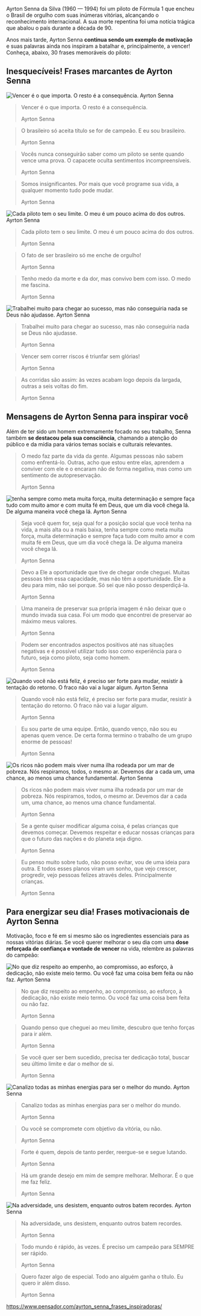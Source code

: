 Ayrton Senna da Silva (1960 — 1994) foi um piloto de Fórmula 1 que encheu o Brasil de orgulho com suas inúmeras vitórias, alcançando o reconhecimento internacional. A sua morte repentina foi uma notícia trágica que abalou o país durante a década de 90.

Anos mais tarde, Ayrton Senna **continua sendo um exemplo de motivação** e suas palavras ainda nos inspiram a batalhar e, principalmente, a vencer! Conheça, abaixo, 30 frases memoráveis do piloto:

Inesquecíveis! Frases marcantes de Ayrton Senna
-----------------------------------------------

![Vencer é o que importa. O resto é a consequência.  Ayrton Senna](https://cdn.pensador.com/img/imagens/ay/rt/ayrtonsenna1.jpg?auto_optimize=low&width=655)

> Vencer é o que importa. O resto é a consequência.
> 
> Ayrton Senna

> O brasileiro só aceita título se for de campeão. E eu sou brasileiro.
> 
> Ayrton Senna

> Vocês nunca conseguirão saber como um piloto se sente quando vence uma prova. O capacete oculta sentimentos incompreensíveis.
> 
> Ayrton Senna

> Somos insignificantes. Por mais que você programe sua vida, a qualquer momento tudo pode mudar.
> 
> Ayrton Senna

![Cada piloto tem o seu limite. O meu é um pouco acima do dos outros.  Ayrton Senna](https://cdn.pensador.com/img/imagens/ay/rt/ayrtonsenna3.jpg?auto_optimize=low&width=655)

> Cada piloto tem o seu limite. O meu é um pouco acima do dos outros.
> 
> Ayrton Senna

> O fato de ser brasileiro só me enche de orgulho!
> 
> Ayrton Senna

> Tenho medo da morte e da dor, mas convivo bem com isso. O medo me fascina.
> 
> Ayrton Senna

![Trabalhei muito para chegar ao sucesso, mas não conseguiria nada se Deus não ajudasse.  Ayrton Senna](https://cdn.pensador.com/img/imagens/ay/rt/ayrtonsenna2.jpg?auto_optimize=low&width=655)

> Trabalhei muito para chegar ao sucesso, mas não conseguiria nada se Deus não ajudasse.
> 
> Ayrton Senna

> Vencer sem correr riscos é triunfar sem glórias!
> 
> Ayrton Senna

> As corridas são assim: às vezes acabam logo depois da largada, outras a seis voltas do fim.
> 
> Ayrton Senna

Mensagens de Ayrton Senna para inspirar você
--------------------------------------------

Além de ter sido um homem extremamente focado no seu trabalho, Senna também **se destacou pela sua consciência**, chamando a atenção do público e da mídia para vários temas sociais e culturais relevantes.

> O medo faz parte da vida da gente. Algumas pessoas não sabem como enfrentá-lo. Outras, acho que estou entre elas, aprendem a conviver com ele e o encaram não de forma negativa, mas como um sentimento de autopreservação.
> 
> Ayrton Senna

![tenha sempre como meta muita força, muita determinação e sempre faça tudo com muito amor e com muita fé em Deus, que um dia você chega lá. De alguma maneira você chega lá.  Ayrton Senna](https://cdn.pensador.com/img/imagens/ay/rt/ayrtonsenna5.jpg?auto_optimize=low&width=655)

> Seja você quem for, seja qual for a posição social que você tenha na vida, a mais alta ou a mais baixa, tenha sempre como meta muita força, muita determinação e sempre faça tudo com muito amor e com muita fé em Deus, que um dia você chega lá. De alguma maneira você chega lá.
> 
> Ayrton Senna

> Devo a Ele a oportunidade que tive de chegar onde cheguei. Muitas pessoas têm essa capacidade, mas não têm a oportunidade. Ele a deu para mim, não sei porque. Só sei que não posso desperdiçá-la.
> 
> Ayrton Senna

> Uma maneira de preservar sua própria imagem é não deixar que o mundo invada sua casa. Foi um modo que encontrei de preservar ao máximo meus valores.
> 
> Ayrton Senna

> Podem ser encontrados aspectos positivos até nas situações negativas e é possível utilizar tudo isso como experiência para o futuro, seja como piloto, seja como homem.
> 
> Ayrton Senna

![Quando você não está feliz, é preciso ser forte para mudar, resistir à tentação do retorno. O fraco não vai a lugar algum.  Ayrton Senna](https://cdn.pensador.com/img/imagens/ay/rt/ayrtonsenna4.jpg?auto_optimize=low&width=655)

> Quando você não está feliz, é preciso ser forte para mudar, resistir à tentação do retorno. O fraco não vai a lugar algum.
> 
> Ayrton Senna

> Eu sou parte de uma equipe. Então, quando venço, não sou eu apenas quem vence. De certa forma termino o trabalho de um grupo enorme de pessoas!
> 
> Ayrton Senna

![Os ricos não podem mais viver numa ilha rodeada por um mar de pobreza. Nós respiramos, todos, o mesmo ar. Devemos dar a cada um, uma chance, ao menos uma chance fundamental.  Ayrton Senna](https://cdn.pensador.com/img/imagens/ay/rt/ayrtonsenna6.jpg?auto_optimize=low&width=655)

> Os ricos não podem mais viver numa ilha rodeada por um mar de pobreza. Nós respiramos, todos, o mesmo ar. Devemos dar a cada um, uma chance, ao menos uma chance fundamental.
> 
> Ayrton Senna

> Se a gente quiser modificar alguma coisa, é pelas crianças que devemos começar. Devemos respeitar e educar nossas crianças para que o futuro das nações e do planeta seja digno.
> 
> Ayrton Senna

> Eu penso muito sobre tudo, não posso evitar, vou de uma ideia para outra. E todos esses planos viram um sonho, que vejo crescer, progredir, vejo pessoas felizes através deles. Principalmente crianças.
> 
> Ayrton Senna

Para energizar seu dia! Frases motivacionais de Ayrton Senna
------------------------------------------------------------

Motivação, foco e fé em si mesmo são os ingredientes essenciais para as nossas vitórias diárias. Se você querer melhorar o seu dia com uma **dose reforçada de confiança e vontade de vencer** na vida, relembre as palavras do campeão:

![No que diz respeito ao empenho, ao compromisso, ao esforço, à dedicação, não existe meio termo. Ou você faz uma coisa bem feita ou não faz.  Ayrton Senna](https://cdn.pensador.com/img/imagens/ay/rt/ayrtonsenna9.jpg?auto_optimize=low&width=655)

> No que diz respeito ao empenho, ao compromisso, ao esforço, à dedicação, não existe meio termo. Ou você faz uma coisa bem feita ou não faz.
> 
> Ayrton Senna

> Quando penso que cheguei ao meu limite, descubro que tenho forças para ir além.
> 
> Ayrton Senna

> Se você quer ser bem sucedido, precisa ter dedicação total, buscar seu último limite e dar o melhor de si.
> 
> Ayrton Senna

![Canalizo todas as minhas energias para ser o melhor do mundo.  Ayrton Senna](https://cdn.pensador.com/img/imagens/ay/rt/ayrtonsenna7.jpg?auto_optimize=low&width=655)

> Canalizo todas as minhas energias para ser o melhor do mundo.
> 
> Ayrton Senna

> Ou você se compromete com objetivo da vitória, ou não.
> 
> Ayrton Senna

> Forte é quem, depois de tanto perder, reergue-se e segue lutando.
> 
> Ayrton Senna

> Há um grande desejo em mim de sempre melhorar. Melhorar. É o que me faz feliz.
> 
> Ayrton Senna

![Na adversidade, uns desistem, enquanto outros batem recordes.  Ayrton Senna](https://cdn.pensador.com/img/imagens/ay/rt/ayrtonsenna8.jpg?auto_optimize=low&width=655)

> Na adversidade, uns desistem, enquanto outros batem recordes.
> 
> Ayrton Senna

> Todo mundo é rápido, às vezes. É preciso um campeão para SEMPRE ser rápido.
> 
> Ayrton Senna

> Quero fazer algo de especial. Todo ano alguém ganha o título. Eu quero ir além disso.
> 
> Ayrton Senna

https://www.pensador.com/ayrton_senna_frases_inspiradoras/